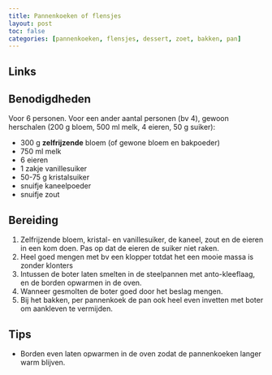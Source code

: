 ```yaml
---
title: Pannenkoeken of flensjes
layout: post
toc: false
categories: [pannenkoeken, flensjes, dessert, zoet, bakken, pan]
---
```

## Links 

## Benodigdheden

Voor 6 personen. Voor een ander aantal personen (bv 4), gewoon herschalen (200 g bloem, 500 ml melk, 4 eieren, 50 g suiker):

- 300 g **zelfrijzende** bloem (of gewone bloem en bakpoeder)
- 750 ml melk
- 6 eieren
- 1 zakje vanillesuiker
- 50-75 g kristalsuiker
- snuifje kaneelpoeder
- snuifje zout

## Bereiding

1. Zelfrijzende bloem, kristal- en vanillesuiker, de kaneel, zout en de eieren in een kom doen. Pas op dat de eieren de suiker niet raken.
1. Heel goed mengen met bv een klopper totdat het een mooie massa is zonder klonters
1. Intussen de boter laten smelten in de steelpannen met anto-kleeflaag, en de borden opwarmen in de oven.
1. Wanneer gesmolten de boter goed door het beslag mengen.
1. Bij het bakken, per pannenkoek de pan ook heel even invetten met boter om aankleven te vermijden.


## Tips

- Borden even laten opwarmen in de oven zodat de pannenkoeken langer warm blijven.
